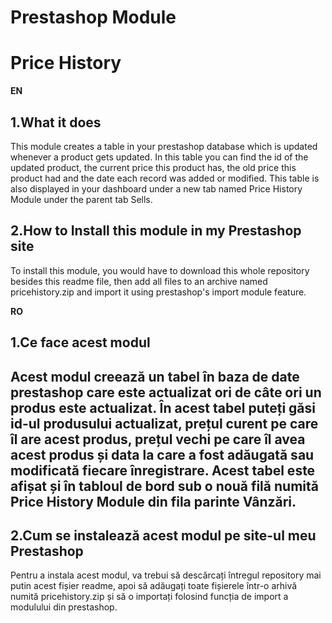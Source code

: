 # Prestashop Module

# Price History

**EN**

## 1.What it does

This module creates a table in your prestashop database which is updated whenever a product gets updated. In this table you can find the id of the updated product, the current price this product has, the old price this product had and the date each record was added or modified. This table is also displayed in your dashboard under a new tab named Price History Module under the parent tab Sells.

## 2.How to Install this module in my Prestashop site

To install this module, you would have to download this whole repository besides this readme file, then add all files to an archive named pricehistory.zip and import it using prestashop's import module feature.

**RO**

## 1.Ce face acest modul

## Acest modul creează un tabel în baza de date prestashop care este actualizat ori de câte ori un produs este actualizat. În acest tabel puteți găsi id-ul produsului actualizat, prețul curent pe care îl are acest produs, prețul vechi pe care îl avea acest produs și data la care a fost adăugată sau modificată fiecare înregistrare. Acest tabel este afișat și în tabloul de bord sub o nouă filă numită Price History Module din fila parinte Vânzări.

## 2.Cum se instalează acest modul pe site-ul meu Prestashop

Pentru a instala acest modul, va trebui să descărcați întregul repository mai putin acest fișier readme, apoi să adăugați toate fișierele într-o arhivă numită pricehistory.zip și să o importați folosind funcția de import a modulului din prestashop.
